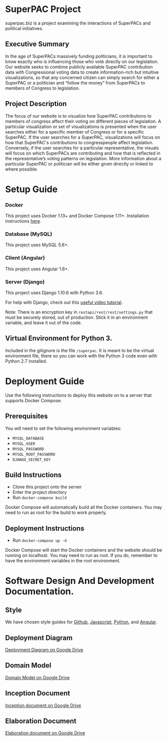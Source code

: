 # SuperPAC Project

superpac.biz is a project examining the interactions of SuperPACs and political initiatives.

## Executive Summary

In the age of SuperPACs massively funding politicians, it is important to know exactly who is influencing those who vote directly on our legislation. Our website seeks to combine publicly available SuperPAC contribution data with Congressional voting data to create information-rich but intuitive visualizations, so that any concerned citizen can simply search for either a SuperPAC or a politician and “follow the money” from SuperPACs to members of Congress to legislation.

## Project Description

The focus of our website is to visualize how SuperPAC contributions to members of congress affect their voting on different pieces of legislation. A particular visualization or set of visualizations is presented when the user searches either for a specific member of Congress or for a specific SuperPAC. If the user searches for a SuperPAC, visualizations will focus on how that SuperPAC's contributions to congresspeople affect legislation. Conversely, if the user searches for a particular representative, the visuals will focus on which SuperPACs are contributing and how that is reflected in the representative’s voting patterns on legislation. More information about a particular SuperPAC or politician will be either given directly or linked to where possible.

# Setup Guide

### Docker
This project uses Docker 1.13+ and Docker Compose 1.11+. 
Installation instructions [here](https://docs.docker.com/engine/installation/).

### Database (MySQL)
This project uses MySQL 5.6+. 

### Client (Angular)
This project uses Angular 1.6+. 

### Server (Django)
This project uses Django 1.10.6 with Python 3.6. 

For help with Django, check out this [useful video tutorial](https://www.youtube.com/playlist?list=PLQVvvaa0QuDeA05ZouE4OzDYLHY-XH-Nd).

Note:  There is an encryption key in `restapi/rest/rest/settings.py` that must be securely stored, out of production. Stick it in an environment variable, and leave it out of the code.

## Virtual Environment for Python 3.

Included in the gitignore is the file `/superpac`. It is meant to be the virtual environment file, there so you can work with the Python 3 code even with Python 2.7 installed.

# Deployment Guide

Use the following instructions to deploy this website on to a server that supports Docker Compose.

## Prerequisites
You will need to set the following environment variables:
* `MYSQL_DATABASE`
* `MYSQL_USER`
* `MYSQL_PASSWORD`
* `MYSQL_ROOT_PASSWORD`
* `DJANGO_SECRET_KEY`

## Build Instructions
* Clone this project onto the server
* Enter the project directory
* Run `docker-compose build`

Docker Compose will automatically build all the Docker containers. You may need to run as root for the build to work properly.

## Deployment Instructions
* Run `docker-compose up -d`

Docker Compose will start the Docker containers and the website should be running on localhost. You may need to run as root. If you do, remember to have the environment variables in the root environment.

# Software Design And Development Documentation.

## Style

We have chosen style guides for [Github](https://sethrobertson.github.io/GitBestPractices/), [Javascript](https://google.github.io/styleguide/jsguide.html), [Python](https://google.github.io/styleguide/pyguide.html), and [Angular](https://google.github.io/styleguide/angularjs-google-style.html).

## Deployment Diagram

[Deployment Diagram on Google Drive](https://drive.google.com/file/d/0B4fJ04kc6tHRQmFMUGpDQ1BFN0E/view?usp=sharing)

## Domain Model

[Domain Model on Google Drive](https://drive.google.com/file/d/0ByU5I4EWAyp5cjdSdFpBZ2xEa3c/view?usp=sharing)

## Inception Document

[Inception document on Google Drive](https://docs.google.com/document/d/1J4wr-IQZrq70X1NWiGK2sZdRkyR7uL44O6pK88FKAZk/edit?usp=sharing)

## Elaboration Document

[Elaboration document on Google Drive](https://docs.google.com/document/d/1N2Na6WvKSEU1u6L_2dpugFqMjkHSLFVl76K2zl2guqk/edit?usp=sharing)

